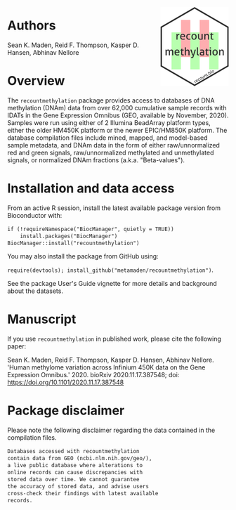 
[<img style="float: right;" src = "inst/figures/remeth_hexsticker.png" height="180"/>](https://recount.bio/data)
# Authors

Sean K. Maden, Reid F. Thompson, Kasper D. Hansen, Abhinav Nellore

# Overview

The `recountmethylation` package provides access to databases of DNA 
methylation (DNAm) data from over 62,000 cumulative sample records with 
IDATs in the Gene Expression Omnibus (GEO, available by November, 2020). 
Samples were run using either of 2 Illumina BeadArray platform types, 
either the older HM450K platform or the newer EPIC/HM850K platform. The
database compilation files include mined, mapped, and model-based sample 
metadata, and DNAm data in the form of either raw/unnormalized red and 
green signals, raw/unnormalized methylated and unmethylated signals, or 
normalized DNAm fractions (a.k.a. "Beta-values").

# Installation and data access

From an active R session, install the latest available package version from 
Bioconductor with:

```
if (!requireNamespace("BiocManager", quietly = TRUE))
    install.packages("BiocManager")
BiocManager::install("recountmethylation")
```

You may also install the package from GitHub using: 
 
`require(devtools); install_github("metamaden/recountmethylation")`.

See the package User's Guide vignette for more details and background about the 
datasets.

# Manuscript

If you use `recountmethylation` in published work, please cite the following 
paper:

Sean K. Maden, Reid F. Thompson, Kasper D. Hansen, Abhinav Nellore. 'Human 
methylome variation across Infinium 450K data on the Gene Expression Omnibus.' 
2020. bioRxiv 2020.11.17.387548; doi: https://doi.org/10.1101/2020.11.17.387548

# Package disclaimer

Please note the following disclaimer regarding the data contained in the 
compilation files.

```
Databases accessed with recountmethylation 
contain data from GEO (ncbi.nlm.nih.gov/geo/), 
a live public database where alterations to 
online records can cause discrepancies with 
stored data over time. We cannot guarantee 
the accuracy of stored data, and advise users 
cross-check their findings with latest available 
records.
```
